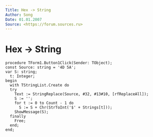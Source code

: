 ```yaml
---
Title: Hex -> String
Author: Song
Date: 01.01.2007
Source: <https://forum.sources.ru>
---
```



Hex -> String
=============

    procedure TForm1.Button1Click(Sender: TObject);
    const Source: string = '4D 5A';
    var S: string;
      t: Integer;
    begin
      with TStringList.Create do
      try
        Text := StringReplace(Source, #32, #13#10, [rfReplaceAll]);
        S := '';
        for t := 0 to Count - 1 do
          S := S + Chr(StrToInt('$' + Strings[t]));
        ShowMessage(S);
      finally
        Free;
      end;
    end;

